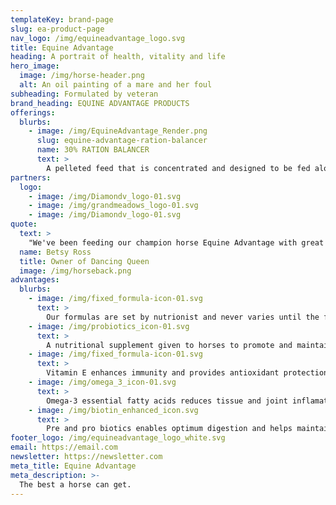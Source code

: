 ```yaml
---
templateKey: brand-page
slug: ea-product-page
nav_logo: /img/equineadvantage_logo.svg
title: Equine Advantage
heading: A portrait of health, vitality and life
hero_image:
  image: /img/horse-header.png
  alt: An oil painting of a mare and her foul
subheading: Formulated by veteran
brand_heading: EQUINE ADVANTAGE PRODUCTS
offerings:
  blurbs:
    - image: /img/EquineAdvantage_Render.png
      slug: equine-advantage-ration-balancer
      name: 30% RATION BALANCER
      text: >
        A pelleted feed that is concentrated and designed to be fed along with quality hay or pasture. Fortified with Grand Meadows supplement for optimum levels of vitamins and trace minerals. Contains high quality protein, essential amino acids and higher levels of both biotin and lysine.
partners:
  logo:
    - image: /img/Diamondv_logo-01.svg
    - image: /img/grandmeadows_logo-01.svg
    - image: /img/Diamondv_logo-01.svg
quote:
  text: >
    "We've been feeding our champion horse Equine Advantage with great results. She really enjoys the feed and the results have been undeniable."
  name: Betsy Ross
  title: Owner of Dancing Queen
  image: /img/horseback.png
advantages:
  blurbs:
    - image: /img/fixed_formula-icon-01.svg
      text: >
        Our formulas are set by nutrionist and never varies until the formula or ingredients are updated to meet requirements
    - image: /img/probiotics_icon-01.svg
      text: >
        A nutritional supplement given to horses to promote and maintain the growth of healthy hooves and coat
    - image: /img/fixed_formula-icon-01.svg
      text: >
        Vitamin E enhances immunity and provides antioxidant protection against tissue damage
    - image: /img/omega_3_icon-01.svg
      text: >
        Omega-3 essential fatty acids reduces tissue and joint inflamation, creates healthier digestive system, and stronger immune system
    - image: /img/biotin_enhanced_icon.svg
      text: >
        Pre and pro biotics enables optimum digestion and helps maintain intestinal health
footer_logo: /img/equineadvantage_logo_white.svg
email: https://email.com
newsletter: https://newsletter.com
meta_title: Equine Advantage
meta_description: >-
  The best a horse can get.
---
```

